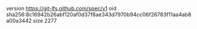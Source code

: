 version https://git-lfs.github.com/spec/v1
oid sha256:8c16942b26abf120af0d37f8ae343d7970b94cc06f26783f11aa4ab8a00a3442
size 2277

